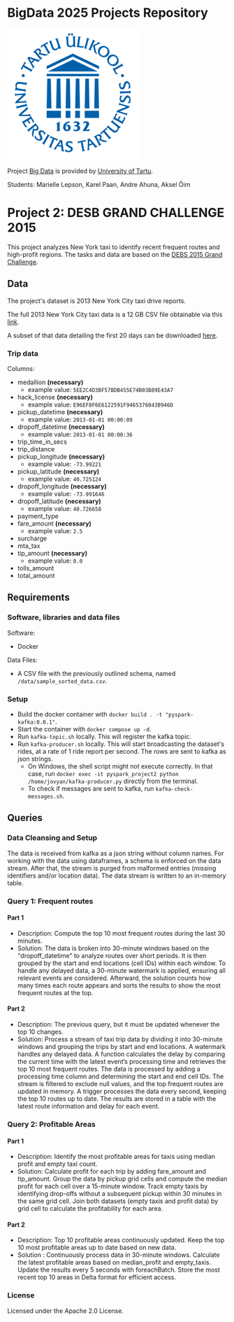 # BigData 2025 Projects Repository
![TartuLogo](./images/logo_ut_0.png)

Project [Big Data](https://courses.cs.ut.ee/2025/bdm/spring/Main/HomePage) is provided by [University of Tartu](https://courses.cs.ut.ee/).

Students: Marielle Lepson, Karel Paan, Andre Ahuna, Aksel Õim

# Project 2: DESB GRAND CHALLENGE 2015
This project analyzes New York taxi to identify recent frequent routes and high-profit regions. The tasks and data are based on the [DEBS 2015 Grand Challenge](https://debs.org/grand-challenges/2015/).

## Data
The project's dataset is 2013 New York City taxi drive reports.

The full 2013 New York City taxi data is a 12 GB CSV file obtainable via this [link](https://drive.google.com/file/d/0B4zFfvIVhcMzcWV5SEQtSUdtMWc/view?usp=sharing).

A subset of that data detailing the first 20 days can be downloaded [here](https://drive.google.com/file/d/0B0TBL8JNn3JgTGNJTEJaQmFMbk0/view?usp=sharing).

### Trip data 
Columns:
- medallion **(necessary)**
  - example value: `5EE2C4D3BF57BDB455E74B03B89E43A7`
- hack_license **(necessary)**
  - example value: `E96EF8F6E6122591F9465376043B946D`
- pickup_datetime **(necessary)**
  - example value: `2013-01-01 00:00:09`
- dropoff_datetime **(necessary)**
  - example value: `2013-01-01 00:00:36`
- trip_time_in_secs
- trip_distance
- pickup_longitude **(necessary)**
  - example value: `-73.99221`
- pickup_latitude  **(necessary)**
  - example value: `40.725124`
- dropoff_longitude **(necessary)**
  - example value: `-73.991646`
- dropoff_latitude **(necessary)**
  - example value: `40.726658`
- payment_type
- fare_amount **(necessary)**
    - example value: `2.5`
- surcharge
- mta_tax
- tip_amount **(necessary)**
    - example value: `0.0`
- tolls_amount
- total_amount

## Requirements

### Software, libraries and data files
Software:
- Docker

Data Files:  
- A CSV file with the previously outlined schema, named `/data/sample_sorted_data.csv`.

### Setup
- Build the docker container with `docker build . -t "pyspark-kafka:0.0.1"`.
- Start the container with `docker compose up -d`.
- Run `kafka-topic.sh` locally. This will register the kafka topic.
- Run `kafka-producer.sh` locally. This will start broadcasting the dataset's rides, at a rate of 1 ride report per second. The rows are sent to kafka as json strings.
    - On Windows, the shell script might not execute correctly. In that case, run `docker exec -it pyspark_project2 python /home/jovyan/kafka-producer.py` directly from the terminal.
    - To check if messages are sent to kafka, run `kafka-check-messages.sh`.

## Queries 

### Data Cleansing and Setup
The data is received from kafka as a json string without column names. For working with the data using dataframes, a schema is enforced on the data stream. After that, the stream is purged from malformed entries (missing identifiers and/or location data). The data stream is written to an in-memory table.

### Query 1: Frequent routes


#### Part 1 
  - Description: Compute the top 10 most frequent routes during the last 30 minutes.
  - Solution: The data is broken into 30-minute windows based on the "dropoff_datetime" to analyze routes over short periods. It is then grouped by the start and end locations (cell IDs) within each window. To handle any delayed data, a 30-minute watermark is applied, ensuring all relevant events are considered. Afterward, the solution counts how many times each route appears and sorts the results to show the most frequent routes at the top.

#### Part 2
  - Description: The previous query, but it must be updated whenever the top 10 changes.
  - Solution: Process a stream of taxi trip data by dividing it into 30-minute windows and grouping the trips by start and end locations. A watermark handles any delayed data. A function calculates the delay by comparing the current time with the latest event’s processing time and retrieves the top 10 most frequent routes. The data is processed by adding a processing time column and determining the start and end cell IDs. The stream is filtered to exclude null values, and the top frequent routes are updated in memory. A trigger processes the data every second, keeping the top 10 routes up to date. The results are stored in a table with the latest route information and delay for each event.


### Query 2: Profitable Areas

#### Part 1
  - Description: Identify the most profitable areas for taxis using median profit and empty taxi count.
  - Solution: Calculate profit for each trip by adding fare_amount and tip_amount. Group the data by pickup grid cells and compute the median profit for each cell over a 15-minute window. Track empty taxis by identifying drop-offs without a subsequent pickup within 30 minutes in the same grid cell. Join both datasets (empty taxis and profit data) by grid cell to calculate the profitability for each area.

#### Part 2
  - Description: Top 10 profitable areas continuously updated. Keep the top 10 most profitable areas up to date based on new data.
  - Solution : Continuously process data in 30-minute windows. Calculate the latest profitable areas based on median_profit and empty_taxis. Update the results every 5 seconds with foreachBatch. Store the most recent top 10 areas in Delta format for efficient access.


### License
Licensed under the Apache 2.0 License.
